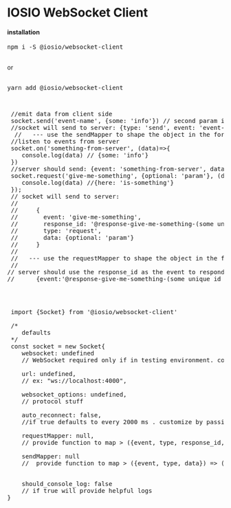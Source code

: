 <h1>IOSIO WebSocket Client</h1>

<h4>installation</h4> 
<pre>
npm i -S @iosio/websocket-client
</pre>

<br/>
or
<br/>
<br/>
<pre>
yarn add @iosio/websocket-client
</pre>

<br/>
<pre>
 //emit data from client side
 socket.send('event-name', {some: 'info'}) // second param is optional
 //socket will send to server: {type: 'send', event: 'event-name', data: {some: 'info'}}
  //   --- use the sendMapper to shape the object in the format that you want 
 //listen to events from server
 socket.on('something-from-server', (data)=>{
    console.log(data) // {some: 'info'}
 })
 //server should send: {event: 'something-from-server', data: {some: 'info'}}
 socket.request('give-me-something', {optional: 'param'}, (data)=>{
    console.log(data) //{here: 'is-something'}
 });
 // socket will send to server:
 //
 //     {
 //       event: 'give-me-something',
 //       response_id: '@response-give-me-something-(some unique id response id)',
 //       type: 'request',
 //       data: {optional: 'param'}
 //     }
 //
 //   --- use the requestMapper to shape the object in the format that you want
 //
// server should use the response_id as the event to respond with: 
//      {event:'@response-give-me-something-(some unique id response id)', data: {here: 'is-something'}}
</pre>
<br/>

<pre>
 
 import {Socket} from '@iosio/websocket-client'
 
 /*
    defaults
 */
 const socket = new Socket{
    websocket: undefined 
    // WebSocket required only if in testing environment. consider using mock-socket
    
    url: undefined,
    // ex: "ws://localhost:4000",
    
    websocket_options: undefined,
    // protocol stuff
    
    auto_reconnect: false,
    //if true defaults to every 2000 ms . customize by passing > {every: (number in milliseconds)}
   
    requestMapper: null, 
    // provide function to map > ({event, type, response_id, data}) => ({...}), 
   
    sendMapper: null 
    //  provide function to map > ({event, type, data}) => ({...}),
    
    
    should_console_log: false
    // if true will provide helpful logs
}
</pre> 